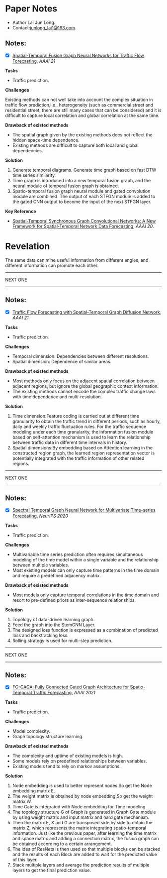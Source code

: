 # Paper Notes

+ Author:Lai Jun Long.
+ Contact:junlong_lai1@163.com.

## Notes:

- [x] [Spatial-Temporal Fusion Graph Neural Networks for Traffic Flow Forecasting](https://arxiv.org/pdf/2012.09641.pdf), *AAAI 21*

**Tasks** 
+ Traffic prediction.

**Challenges**  

Existing methods can not well take into account the complex situation in traffic flow prediction,i.e., heterogeneity (such as commercial street and residential street, there are still many cases that can be considered) and it is difficult to capture local correlation and global correlation at the same time.

**Drawback of existed methods** 

+ The spatial graph given by the existing methods does not reflect the hidden space-time dependence.
+ Existing methods are difficult to capture both local and global dependencies.

**Solution** 

1. Generate temporal diagrams. Generate time graph based on fast DTW time series similarity.
2. Time graph is introduced into a new temporal fusion graph, and the neural module of temporal fusion graph is obtained.
3. Spatio-temporal fusion graph neural module and gated convolution module are combined. The output of each STFGN module is added to the gated CNN output to become the input of the next STFGN layer.

**Key Reference**

- [Spatial-Temporal Synchronous Graph Convolutional Networks: A New Framework for Spatial-Temporal Network Data Forecasting](https://ojs.aaai.org//index.php/AAAI/article/view/5438), *AAAI 20*. 
# Revelation
 The same data can mine useful information from different angles, and different information can promote each other.

---
NEXT ONE

---
## Notes:

- [x] [Traffic Flow Forecasting with Spatial-Temporal Graph Diffusion Network](https://www.aaai.org/AAAI21Papers/AISI-9334.ZhangX.pdf), *AAAI 21*

**Tasks** 
+ Traffic prediction.

**Challenges**  

+ Temporal dimension: Dependencies between different resolutions.
+ Spatial dimension: Dependence of similar areas.

**Drawback of existed methods** 

+ Most methods only focus on the adjacent spatial correlation between adjacent regions, but ignore the global geographic context information.
+ The existing methods cannot encode the complex traffic change laws with time dependence and multi-resolution.

**Solution** 
1. Time dimension:Feature coding is carried out at different time granularity to obtain the traffic trend in different periods, such as hourly, daily and weekly traffic fluctuation rules. For the traffic sequence modeling under each time granularity, the information fusion module based on self-attention mechanism is used to learn the relationship between traffic data in different time intervals in history.
2. Spatial dimensions:By embedding based on Attention learning in the constructed region graph, the learned region representation vector is potentially integrated with the traffic information of other related regions.
---
NEXT ONE

---
## Notes:

- [x] [Spectral Temporal Graph Neural Network for Multivariate Time-series Forecasting](https://papers.nips.cc/paper/2020/file/cdf6581cb7aca4b7e19ef136c6e601a5-Paper.pdf), *NeurIPS 2020*

**Tasks** 
+ Traffic prediction.

**Challenges**  

+ Multivariable time series prediction often requires simultaneous modeling of the time model within a single variable and the relationship between multiple variables.
+ Most existing models can only capture time patterns in the time domain and require a predefined adjacency matrix.

**Drawback of existed methods** 

+ Most models only capture temporal correlations in the time domain and resort to pre-defined priors as inter-sequence relationships.

**Solution** 
1. Topology of data-driven learning graph.
2. Feed the graph into the StemGNN Layer.
3. The designed loss function is expressed as a combination of predicted loss and backtracking loss.
4. Rolling strategy is used for multi-step prediction.
---
NEXT ONE

---
## Notes:

- [x] [FC-GAGA: Fully Connected Gated Graph Architecture for Spatio-Temporal Traffic Forecasting](https://arxiv.org/pdf/2007.15531.pdf), *AAAI 2021*

**Tasks** 
+ Traffic prediction.

**Challenges**  

+ Model complexity.
+ Graph topology structure learning.

**Drawback of existed methods** 

+ The complexity and uptime of existing models is high.
+ Some models rely on predefined relationships between variables.
+ Existing models tend to rely on markov assumptions.

**Solution** 
1. Node embedding is used to better represent nodes.So get the Node embedding matrix E.
2. The weight matrix is obtained by node embedding.So get the weight matrix W.
3. Time Gate is integrated with Node embedding for Time modeling.
4. The topology structure G of Graph is generated in Graph Gate module by using weight matrix and input matrix and hard gate mechanism.
5. Then the matrix E, X and G are transposed side by side to obtain the matrix Z, which represents the matrix integrating spatio-temporal information. Just like the previous paper, after learning the time matrix and space matrix and adding a connection matrix, the fusion graph can be obtained according to a certain arrangement.
6. The idea of ResNets is then used so that multiple blocks can be stacked and the results of each Block are added to wait for the predicted value of this layer.
7. Stack multiple layers and average the prediction results of multiple layers to get the final prediction value.
